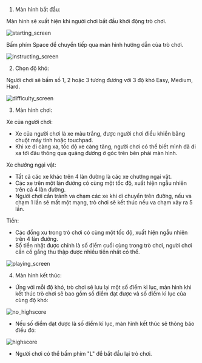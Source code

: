 1. Màn hình bắt đầu:

Màn hình sẽ xuất hiện khi người chơi bắt đầu khởi động trò chơi.

![starting_screen](https://github.com/Granchio0912/Pick-Dodge/assets/142135212/ced7ce83-6f27-4b29-b961-0ace2ec1df36)

Bấm phím Space để chuyển tiếp qua màn hình hướng dẫn của trò chơi.

![instructing_screen](https://github.com/Granchio0912/Pick-Dodge/assets/142135212/f2e8d27c-a4e1-4dbd-b43f-f2d6ab88c017)

2. Chọn độ khó:

Người chơi sẽ bấm số 1, 2 hoặc 3 tương đương với 3 độ khó Easy, Medium, Hard.

![difficulty_screen](https://github.com/Granchio0912/Pick-Dodge/assets/142135212/41a7be73-e844-41db-a868-67e4d1844d3b)

3. Màn hình chơi:
 
Xe của người chơi:
  - Xe của người chơi là xe màu trắng, được người chơi điều khiển bằng chuột máy tính hoặc touchpad.
  - Khi xe đi càng xa, tốc độ xe càng tăng, người chơi có thể biết mình đã đi xa tới đâu thông qua quãng đường ở góc trên bên phải màn hình.
    
Xe chướng ngại vật:
  - Tất cả các xe khác trên 4 làn đường là các xe chướng ngại vật.
  - Các xe trên một làn đường có cùng một tốc độ, xuất hiện ngẫu nhiên trên cả 4 làn đường.
  - Người chơi cần tránh va chạm các xe khi di chuyển trên đường, nếu va chạm 1 lần sẽ mất một mạng, trò chơi sẽ kết thúc nếu va chạm xảy ra 5 lần.

Tiền:
  - Các đồng xu trong trò chơi có cùng một tốc độ, xuất hiện ngẫu nhiên trên 4 làn đường.
  - Số tiền nhặt được chính là số điểm cuối cùng trong trò chơi, người chơi cần cố gắng thu thập được nhiều tiền nhất có thể.

![playing_screen](https://github.com/Granchio0912/Pick-Dodge/assets/142135212/60a92229-119e-4219-a8e3-8b0def225375)

4. Màn hình kết thúc:
 
  - Ứng với mỗi độ khó, trò chơi sẽ lưu lại một số điểm kỉ lục, màn hình khi kết thúc trò chơi sẽ bao gồm số điểm đạt được và số điểm kỉ lục của cùng độ khó:

![no_highscore](https://github.com/Granchio0912/Pick-Dodge/assets/142135212/35d5ae0d-99ee-4a76-bb67-eddaf7fb2ef5)

  - Nếu số điểm đạt được là số điểm kỉ lục, màn hình kết thúc sẽ thông báo điều đó:

![highscore](https://github.com/Granchio0912/Pick-Dodge/assets/142135212/d8887db6-5920-45da-b1ff-f08da4139830)

  - Người chơi có thể bấm phím "L" để bắt đầu lại trò chơi.
